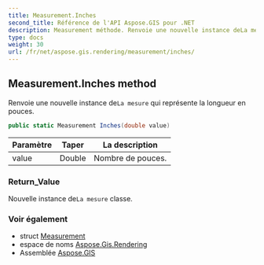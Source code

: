 ```yaml
---
title: Measurement.Inches
second_title: Référence de l'API Aspose.GIS pour .NET
description: Measurement méthode. Renvoie une nouvelle instance deLa mesure qui représente la longueur en pouces.
type: docs
weight: 30
url: /fr/net/aspose.gis.rendering/measurement/inches/
---
```

## Measurement.Inches method

Renvoie une nouvelle instance de`La mesure` qui représente la longueur en pouces.

```csharp
public static Measurement Inches(double value)
```

| Paramètre | Taper | La description |
| --- | --- | --- |
| value | Double | Nombre de pouces. |

### Return_Value

Nouvelle instance de`La mesure` classe.

### Voir également

* struct [Measurement](../)
* espace de noms [Aspose.Gis.Rendering](../../measurement/)
* Assemblée [Aspose.GIS](../../../)


